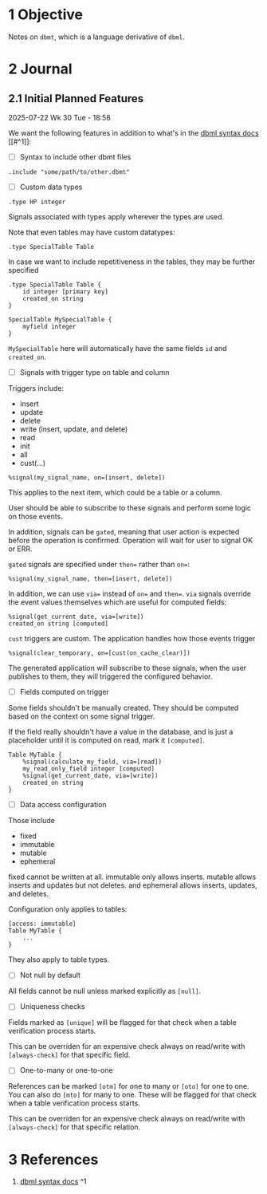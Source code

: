 

# 1 Objective

Notes on `dbmt`, which is a language derivative of `dbml`.

# 2 Journal

## 2.1 Initial Planned Features

2025-07-22 Wk 30 Tue - 18:58

We want the following features in addition to what's in the [dbml syntax docs](https://dbml.dbdiagram.io/docs/) [[#^1]]:

- [ ] Syntax to include other dbmt files

```dbmt
.include "some/path/to/other.dbmt"
```


- [ ] Custom data types

```dbmt
.type HP integer
```

Signals associated with types apply wherever the types are used.

Note that even tables may have custom datatypes:

```dmbn
.type SpecialTable Table
```

In case we want to include repetitiveness in the tables, they may be further specified

```dmbn
.type SpecialTable Table {
	id integer [primary key]
	created_on string
}

SpecialTable MySpecialTable {
	myfield integer
}
```

`MySpecialTable` here will automatically have the same fields `id` and `created_on`. 

- [ ] Signals with trigger type on table and column

Triggers include: 
- insert
- update
- delete
- write (insert, update, and delete)
- read
- init
- all
- cust(...)

```dbmt
%signal(my_signal_name, on=[insert, delete])
```

This applies to the next item, which could be a table or a column.

User should be able to subscribe to these signals and perform some logic on those events.

In addition, signals can be `gated`, meaning that user action is expected before the operation is confirmed. Operation will wait for user to signal OK or ERR.

`gated` signals are specified under `then=` rather than `on=`:

```dbmt
%signal(my_signal_name, then=[insert, delete])
```

In addition, we can use `via=` instead of `on=` and `then=`. `via` signals override the event values themselves which are useful for computed fields:

```dmbn
%signal(get_current_date, via=[write])
created_on string [computed]
```

`cust` triggers are custom. The application handles how those events trigger

```
%signal(clear_temporary, on=[cust(on_cache_clear)])
```

The generated application will subscribe to these signals, when the user publishes to them, they will triggered the configured behavior.

- [ ] Fields computed on trigger

Some fields shouldn't be manually created. They should be computed based on the context on some signal trigger. 

If the field really shouldn't have a value in the database, and is just a placeholder until it is computed on read, mark it `[computed]`. 

```
Table MyTable {
	%signal(calculate_my_field, via=[read])
	my_read_only_field integer [computed]
	%signal(get_current_date, via=[write])
	created_on string
}
```

- [ ] Data access configuration

Those include
- fixed
- immutable
- mutable
- ephemeral

fixed cannot be written at all. immutable only allows inserts. mutable allows inserts and updates but not deletes. and ephemeral allows inserts, updates, and deletes.

Configuration only applies to tables:

```dmbn
[access: immutable]
Table MyTable {
	...
}
```

They also apply to table types.

- [ ] Not null by default

All fields cannot be null unless marked explicitly as `[null]`. 

- [ ] Uniqueness checks

Fields marked as `[unique]` will be flagged for that check when a table verification process starts. 

This can be overriden for an expensive check always on read/write with `[always-check]` for that specific field.

- [ ] One-to-many or one-to-one

References can be marked `[otm]` for one to many or `[oto]` for one to one. You can also do `[mto]` for many to one. These will be flagged for that check when a table verification process starts.

This can be overriden for an expensive check always on read/write with `[always-check]` for that specific relation.

# 3 References
1. [dbml syntax docs](https://dbml.dbdiagram.io/docs/) ^1